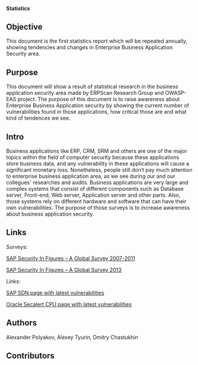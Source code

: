 #### Statistics

## Objective

This document is the first statistics report which will be repeated
annually, showing tendencies and changes in Enterprise Business
Application Security area.

## Purpose

This document will show a result of statistical research in the business
application security area made by ERPScan Research Group and OWASP-EAS
project. The purpose of this document is to raise awareness about
Enterprise Business Application security by showing the current number
of vulnerabilities found in those applications, how critical those are
and what kind of tendences we see.

## Intro

Business applications like ERP, CRM, SRM and others are one of the major
topics within the field of computer security because these applications
store business data, and any vulnerability in these applications will
cause a significant monetary loss. Nonetheless, people still don’t pay
much attention to enterprise business application area, as we see during
our and our collegues' researches and audits. Business applications are
very large and complex systems that consist of different components such
as Database server, Front-end, Web server, Application server and other
parts. Also, those systems rely on different hardware and software that
can have their own vulnerabilities. The purpose of those surveys is to
increase awareness about business application security.

## Links

Surveys:

[SAP Security In Figures – A Global
Survey 2007-2011](https://www.owasp.org/images/6/6b/SAP_Security_in_figures_-_a_global_survey_2007-2011._OWASP-EAS.pdf)

[SAP Security In Figures – A Global
Survey 2013](http://erpscan.com/wp-content/uploads/2014/02/SAP-Security-in-Figures-A-Global-Survey-2013.pdf)

Links:

[SAP SDN page with latest
vulnerabilities](http://www.sdn.sap.com/irj/sdn/index?rid=/webcontent/uuid/c05604f6-4eb3-2d10-eea7-ceb666083a6a)

[Oracle Secalert CPU page with latest
vulnerabilities](http://www.oracle.com/security/critical-patch-update.html)

## Authors

Alexander Polyakov, Alexey Tyurin, Dmitry Chastukhin



## Contributors
